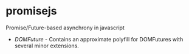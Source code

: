 promisejs
=========

Promise/Future-based asynchrony in javascript

* *DOMFuture* - Contains an approximate polyfill for DOMFutures with several minor extensions.
